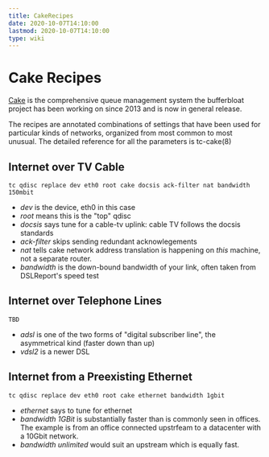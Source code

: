 ```yaml
---
title: CakeRecipes
date: 2020-10-07T14:10:00
lastmod: 2020-10-07T14:10:00
type: wiki
---
```

Cake Recipes
============
[Cake](Cake.md) is the comprehensive queue management system the bufferbloat
project has been working on since 2013 and is now in general release. 

The recipes are annotated combinations of settings that have been used for 
particular kinds of networks, organized from most common to most unusual. 
The detailed reference for all the parameters is tc-cake(8) 



Internet over TV Cable
----------------------
```
tc qdisc replace dev eth0 root cake docsis ack-filter nat bandwidth 150mbit
```   
* _dev_ is the device, eth0 in this case
* _root_ means this is the "top" qdisc
* _docsis_ says tune for a cable-tv uplink: cable TV follows the 
docsis standards
* _ack-filter_ skips sending redundant acknowlegements
* _nat_ tells cake network address translation is happening on _this_ 
machine, not a separate router.
* _bandwidth_ is the down-bound bandwidth of your link, often taken 
from DSLReport's speed test


Internet over Telephone Lines
-----------------------------
```
TBD
```   
* _adsl_ is one of the two forms of "digital subscriber line", 
the asymmetrical kind (faster down than up)
* _vdsl2_ is a newer DSL


Internet from a Preexisting Ethernet
------------------------------------
```
tc qdisc replace dev eth0 root cake ethernet bandwidth 1gbit
```   
* _ethernet_ says to tune for ethernet
* _bandwidth 1GBit_ is substantially faster than is commonly seen in 
offices. The example is from an office 
connected upstrfeam to a datacenter with a 10Gbit network.
* _bandwidth unlimited_ would suit an upstream which is equally fast.


